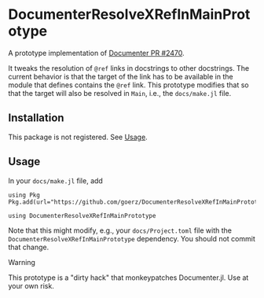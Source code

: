 # DocumenterResolveXRefInMainPrototype

A prototype implementation of [Documenter PR #2470](https://github.com/JuliaDocs/Documenter.jl/pull/2470).

It tweaks the resolution of `@ref` links in docstrings to other docstrings. The current behavior is that the target of the link has to be available in the module that defines contains the `@ref` link. This prototype modifies that so that the target will also be resolved in `Main`, i.e., the `docs/make.jl` file.

## Installation

This package is not registered. See [Usage](#usage).


## Usage

In your `docs/make.jl` file, add

```
using Pkg
Pkg.add(url="https://github.com/goerz/DocumenterResolveXRefInMainPrototype.jl.git")

using DocumenterResolveXRefInMainPrototype
```

Note that this might modify, e.g., your `docs/Project.toml` file with the `DocumenterResolveXRefInMainPrototype` dependency. You should not commit that change.


> [!WARNING]
> This prototype is a "dirty hack" that monkeypatches Documenter.jl. Use at your own risk.

